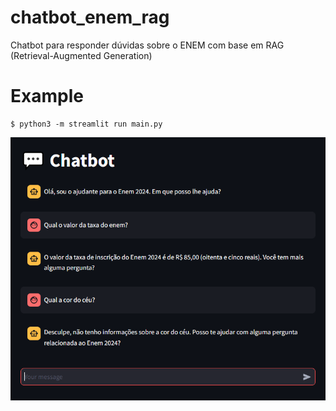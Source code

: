 # chatbot_enem_rag

Chatbot para responder dúvidas sobre o ENEM com base em RAG (Retrieval-Augmented Generation)

# Example
```
$ python3 -m streamlit run main.py
```

![](screenshot/exemplo.PNG)
